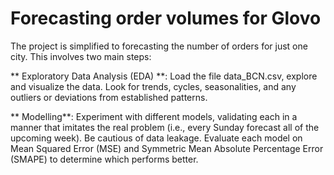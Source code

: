 # Forecasting order volumes for Glovo
The project is simplified to forecasting the number of orders for just one city. This involves two main steps:

** Exploratory Data Analysis (EDA) **: Load the file data_BCN.csv, explore and visualize the data. Look for trends, cycles, seasonalities, and any outliers or deviations from established patterns.

** Modelling**: Experiment with different models, validating each in a manner that imitates the real problem (i.e., every Sunday forecast all of the upcoming week). Be cautious of data leakage. Evaluate each model on Mean Squared Error (MSE) and Symmetric Mean Absolute Percentage Error (SMAPE) to determine which performs better.
